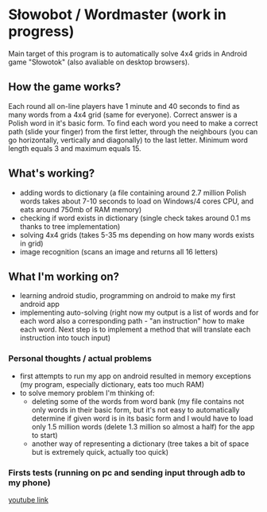 # Słowobot / Wordmaster (work in progress)
Main target of this program is to automatically solve 4x4 grids in Android game "Słowotok" (also avaliable on desktop browsers). 

## How the game works?

Each round all on-line players have 1 minute and 40 seconds to find as many words from a 4x4 grid (same for everyone). Correct answer is a Polish word in it's basic form. To find each word you need to make a correct path (slide your finger) from the first letter, through the neighbours (you can go horizontally, vertically and diagonally) to the last letter. Minimum word length equals 3 and maximum equals 15.


## What's working?
- adding words to dictionary (a file containing around 2.7 million Polish words takes about 7-10 seconds to load on Windows/4 cores CPU, and eats around 750mb of RAM memory)
- checking if word exists in dictionary (single check takes around 0.1 ms thanks to tree implementation)
- solving 4x4 grids (takes 5-35 ms depending on how many words exists in grid)
- image recognition (scans an image and returns all 16 letters)


## What I'm working on?
- learning android studio, programming on android to make my first android app
- implementing auto-solving (right now my output is a list of words and for each word also a corresponding path - "an instruction" how to make each word. Next step is to implement a method that will translate each instruction into touch input)

### Personal thoughts / actual problems
- first attempts to run my app on android resulted in memory exceptions (my program, especially dictionary, eats too much RAM)
- to solve memory problem I'm thinking of:
  - deleting some of the words from word bank (my file contains not only words in their basic form, but it's not easy to automatically determine if given word is in its basic form and I would have to load only 1.5 million words (delete 1.3 million so almost a half) for the app to start)
  - another way of representing a dictionary (tree takes a bit of space but is extremely quick, actually too quick)

### Firsts tests (running on pc and sending input through adb to my phone)
[youtube link](https://youtu.be/ODCfISpU4Hk)
